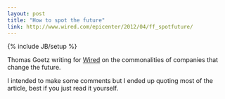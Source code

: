 ```yaml
---
layout: post
title: "How to spot the future"
link: http://www.wired.com/epicenter/2012/04/ff_spotfuture/
---
```

{% include JB/setup %}

Thomas Goetz writing for [Wired](http://www.wired.com/epicenter/2012/04/ff_spotfuture/) on the commonalities of companies that change the future.

I intended to make some comments but I ended up quoting most of the article, best if you just read it yourself.
